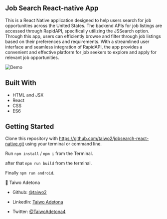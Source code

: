 ## Job Search React-native App

<p>This is a React Native application designed to help users search for job opportunities across the United States. The backend APIs for job listings are accessed through RapidAPI, specifically utilizing the JSSearch option. Through this app, users can efficiently browse and filter through job listings based on their preferences and requirements. With a streamlined user interface and seamless integration of RapidAPI, the app provides a convenient and effective platform for job seekers to explore and apply for relevant job opportunities.</p>

<style span{
  heigth: 50%
 } ></style>
 <span>![Demo](./new.gif) </span>


## Built With
* HTML and JSX
* React
* CSS
* ES6

## Getting Started

Clone this repository with https://github.com/taiwo2/jobsearch-react-native.git using your terminal or command line.

Run `npm install` / `npm i` from the Terminal.


after that `npm run build` from the terminal.

Finally `npm run android`.

👤 Taiwo Adetona

- Github: [@taiwo2](https://github.com/taiwo2)

- LinkedIn: [Taiwo Adetona](https://www.linkedin.com/in/taiwo-adetona/)

- Twitter: [@TaiwoAdetona4](https://twitter.com/TaiwoAdetona4/)